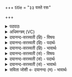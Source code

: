 +++
title = "३३ यस्ते रसः"

+++
<details><summary>पदपाठः</summary>

यः। ते॒। रसः॑। सम्भृ॑त॒ इति॒ सम्ऽभृ॑तः। ओष॑धीषु। सोम॑स्य। शुष्मः॑। सुर॑या। सु॒तस्य॑। तेन॑। जि॒न्व॒। यज॑मानम्। मदे॑न। सर॑स्वतीम्। अ॒श्विनौ॑। इन्द्र॑म्। अ॒ग्निम्। ३३।
</details>

<details><summary>अधिमन्त्रम् (VC)</summary>

- इन्द्रो देवता
- हैमवर्चिर्ऋषिः
- त्रिष्टुप्
- धैवतः
</details>

<details><summary>दयानन्द-सरस्वती (हि) - विषयः</summary>

कैसे पुरुष धन्यवाद के योग्य हैं, इस विषय का उपदेश अगले मन्त्र में किया है ॥
</details>

<details><summary>दयानन्द-सरस्वती (हि) - पदार्थः</summary>

पदार्थान्वयभाषाः -  हे विद्वन् ! (यः) जो (ते) आपका (ओषधीषु) सोमलतादि ओषधियों में वर्त्तमान (सुतस्य) सिद्ध किये हुए (सोमस्य) अंशुमान् आदि चौबीस प्रकार के भेदवाले सोम का (सुरया) उत्तम दानशील स्त्री ने (सम्भृतः) अच्छे प्रकार धारण किया हुआ (शुष्मः) बलकारी (रसः) रस है, (तेन) उस (मदेन) आनन्ददायक रस से (यजमानम्) सब को सुख देनेवाले यजमान (सरस्वतीम्) उत्तम विद्यायुक्त स्त्री (अश्विनौ) विद्याव्याप्त अध्यापक और उपदेशक (इन्द्रम्) ऐश्वर्ययुक्त सभा और सेना के पति (अग्निम्) पावक के समान शत्रु को जलानेहारे योद्धा को (जिन्व) प्रसन्न कीजिये ॥३३ ॥
</details>

<details><summary>दयानन्द-सरस्वती (हि) - भावार्थः</summary>

भावार्थभाषाः -  जो विद्वान् मनुष्य महौषधियों के सारों को आप सेवन कर अन्यों को सेवन कराके निरन्तर आनन्द बढ़ावें, वे धन्यवाद के योग्य हैं ॥३३ ॥
</details>

<details><summary>दयानन्द-सरस्वती (सं) - विषयः</summary>

किम्भूता जना धन्या इत्याह ॥
</details>

<details><summary>दयानन्द-सरस्वती (सं) - पदार्थः</summary>

पदार्थान्वयभाषाः -  हे विद्वन् ! यस्त ओषधीषु वर्त्तमानस्य सुतस्य सोमस्य सुरया सम्भृतः शुष्मो रसोऽस्ति, तेन मदेन यजमानं सरस्वतीमश्विनाविन्द्रमग्निञ्च जिन्व ॥३३ ॥
</details>

<details><summary>दयानन्द-सरस्वती (सं) - भावार्थः</summary>

भावार्थभाषाः -  ये विद्वांसो जना महौषधिसारं स्वयं संसेव्यान्यान् सेवयित्वा सततमानन्दं वर्द्धयेयुस्ते धन्याः सन्ति ॥३३ ॥
</details>

<details><summary>सविता जोशी ← दयानन्दः (म) - भावार्थः</summary>

भावार्थभाषाः -  जे विद्वान लोक महा औषधांचे सार स्वतः सेवन करतात व इतरांनाही सेवन करण्यास उद्युक्त करतात ते नेहमी आनंद वाढवित असतात आणि धन्यवादास पात्र ठरतात.
</details>